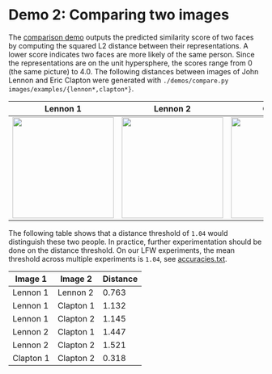 # Demo 2: Comparing two images
The [comparison demo](https://github.com/cmusatyalab/openface/blob/master/demos/compare.py) outputs the predicted similarity
score of two faces by computing the squared L2 distance between
their representations.
A lower score indicates two faces are more likely of the same person.
Since the representations are on the unit hypersphere, the
scores range from 0 (the same picture) to 4.0.
The following distances between images of John Lennon and
Eric Clapton were generated with
`./demos/compare.py images/examples/{lennon*,clapton*}`.

| Lennon 1 | Lennon 2 | Clapton 1 | Clapton 2 |
|---|---|---|---|
| <img src='https://raw.githubusercontent.com/cmusatyalab/openface/master/images/examples/lennon-1.jpg' width='200px'></img> | <img src='https://raw.githubusercontent.com/cmusatyalab/openface/master/images/examples/lennon-2.jpg' width='200px'></img> | <img src='https://raw.githubusercontent.com/cmusatyalab/openface/master/images/examples/clapton-1.jpg' width='200px'></img> | <img src='https://raw.githubusercontent.com/cmusatyalab/openface/master/images/examples/clapton-2.jpg' width='200px'></img> |

The following table shows that a distance threshold of `1.04` would
distinguish these two people.
In practice, further experimentation should be done on the distance threshold.
On our LFW experiments, the mean threshold across multiple
experiments is `1.04`,
see [accuracies.txt](https://github.com/cmusatyalab/openface/blob/master/evaluation/lfw.nn4.small2.v1/accuracies.txt).

| Image 1 | Image 2 | Distance |
|---|---|---|
| Lennon 1 | Lennon 2 | 0.763 |
| Lennon 1 | Clapton 1 | 1.132 |
| Lennon 1 | Clapton 2 | 1.145 |
| Lennon 2 | Clapton 1 | 1.447 |
| Lennon 2 | Clapton 2 | 1.521 |
| Clapton 1 | Clapton 2 | 0.318 |

